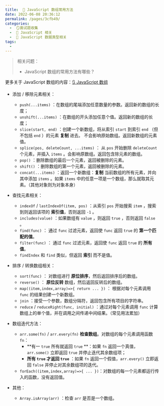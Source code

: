 ```yaml
---
title:  🍎 JavaScript 数组常用方法
date: 2022-06-08 20:36:12
permalink: /pages/3cfb49/
categories:
  -  🪞面试题收集
  -  🗾 JavaScript 相关
  -  🍎 JavaScript 数据类型相关
tags:
  - 
---
```

> 相关问题：
>
> + JavaScript 数组的常用方法有哪些？



更多关于 JavaScript 数组的内容：[🔃 JavaScript 数组](/pages/e5fa39/#数组总结)

- 添加 / 移除元素相关：
  - `push(...items)` ：在数组的尾端添加任意数量的参数。返回新的数组的长度；
  - `unshift(...items)` ：在数组的开头添加任意个值。返回新的数组的长度；
  - `slice(start, end)` ：创建一个新数组，将从索引 `start` 到索引 `end` （但不包括 `end` ）的元素 **复制** 进去。 不会影响原始数组。返回新数组的元素值。
  - `splice(pos, deleteCount, ...items)` ： 从 `pos` 开始删除 `deleteCount` 个元素，并插入 `items` 。会影响原数组。返回包含除元素的数组。
  - `pop()` ：删除数组的最后一个元素，返回被删除的元素。
  - `shift()` ：删除数组的第一个元素，返回被删除的元素。
  - `concat(...items)` ：返回一个新数组：**复制** 当前数组的所有元素，并向其中添加 `items` 。如果 `items` 中的任意一项是一个数组，那么就取其元素。（其他对象则为对象本身）

- 查找元素相关：
  - `indexOf` / `lastIndexOf(item, pos)` ：从索引 `pos` 开始搜索 `item` ，搜索到则返回该项的 **索引值**，否则返回 `-1` 。
  - `includes(value)` ：如果数组有 `value` ，则返回 `true` ，否则返回 `false` 。
  - `find(func)` ： 通过 `func` 过滤元素，返回使 `func` 返回 `true` 的 **第一个匹配的值**。
  - `filter(func)` ： 通过 `func` 过滤元素，返回使 `func` 返回 `true` 的 **所有值**。
  - `findIndex` 和 `find` 类似，但返回 **索引** 而不是值。
- 排序 / 转换数组相关：
  - `sort(func)` ： 对数组进行 **原位排序**，然后返回排序后的数组。
  - `reverse()` ： **原位反转** 数组，然后返回反转后的数组。
  -  `map((item,index,array)=>{ return ... })` ： 根据对每个元素调用 `func` 的结果创建一个新数组。
  - `join` ：接受一个参数，数组分隔符，返回包含所有项目的字符串。
  - `reduce` / `reduceRight(func, initial)` ：通过对每个元素调用 `func` 计算数组上的单个值，并在调用之间传递中间结果。（常见用法累加）
- 数组迭代方法：
  - `arr.some(fn)` / `arr.every(fn)` **检查数组**。对数组的每个元素调用函数 `fn`：
    +  **有一 `true` 所有就返回 `true` **：如果 `fn` 返回一个真值，`arr.some()` 立即返回 `true` 并停止迭代其余数组项；
    +  **所有 `true` 才返回 `true`** ：如果 `fn` 返回一个假值，`arr.every()` 立即返回 `false` 并停止对其余数组项的迭代。
  - `forEach((item,index,array)=>{ ... })`：对数组的每一个元素都运行传入的函数，没有返回值。
- 其他：
  - `Array.isArray(arr)` ：检查 `arr` 是否是一个数组。




